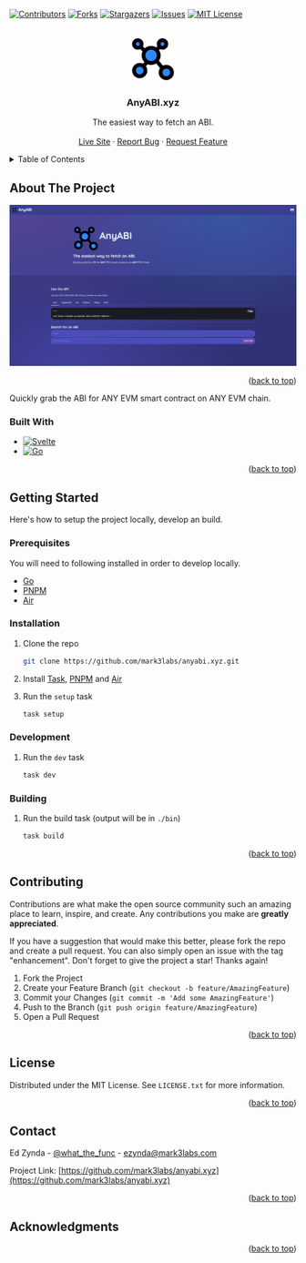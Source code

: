 <a name="readme-top"></a>
[![Contributors][contributors-shield]][contributors-url]
[![Forks][forks-shield]][forks-url]
[![Stargazers][stars-shield]][stars-url]
[![Issues][issues-shield]][issues-url]
[![MIT License][license-shield]][license-url]

<!-- PROJECT LOGO -->
<br />
<div align="center">
  <a href="https://github.com/mark3labs/anyabi.xyz">
    <img src="ui/static/logo.png" alt="Logo" width="80" height="80">
  </a>

<h3 align="center">AnyABI.xyz</h3>

  <p align="center">
    The easiest way to fetch an ABI.
    <br />
    <br />
    <a href="https://anyabi.xyz">Live Site</a>
    ·
    <a href="https://github.com/mark3labs/anyabi.xyz/issues">Report Bug</a>
    ·
    <a href="https://github.com/mark3labs/anyabi.xyz/issues">Request Feature</a>
  </p>
</div>



<!-- TABLE OF CONTENTS -->
<details>
  <summary>Table of Contents</summary>
  <ol>
    <li>
      <a href="#about-the-project">About The Project</a>
      <ul>
        <li><a href="#built-with">Built With</a></li>
      </ul>
    </li>
    <li>
      <a href="#getting-started">Getting Started</a>
      <ul>
        <li><a href="#prerequisites">Prerequisites</a></li>
        <li><a href="#installation">Installation</a></li>
      </ul>
    </li>
    <!-- <li><a href="#usage">Usage</a></li> -->
    <!-- <li><a href="#roadmap">Roadmap</a></li> -->
    <li><a href="#contributing">Contributing</a></li>
    <li><a href="#license">License</a></li>
    <li><a href="#contact">Contact</a></li>
    <li><a href="#acknowledgments">Acknowledgments</a></li>
  </ol>
</details>



<!-- ABOUT THE PROJECT -->
## About The Project

[![Product Name Screen Shot][product-screenshot]](https://example.com)



<p align="right">(<a href="#readme-top">back to top</a>)</p>

Quickly grab the ABI for ANY EVM smart contract on ANY EVM chain.

### Built With

* [![Svelte][Svelte.dev]][Svelte-url]
* [![Go][Go.dev]][Go-url]

<p align="right">(<a href="#readme-top">back to top</a>)</p>

<!-- GETTING STARTED -->
## Getting Started

Here's how to setup the project locally, develop an build.

### Prerequisites

You will need to following installed in order to develop locally.

- [Go](https://go.dev/)
- [PNPM](https://pnpm.io/)
- [Air](https://github.com/cosmtrek/air)


### Installation

1. Clone the repo
   ```sh
   git clone https://github.com/mark3labs/anyabi.xyz.git
   ```
2. Install [Task](https://taskfile.dev/installation/), [PNPM](https://pnpm.io/installation) and [Air](https://github.com/cosmtrek/air#installation)

3. Run the `setup` task
   ```sh
   task setup
   ```

### Development

1. Run the `dev` task

   ```sh
   task dev
   ```
   
### Building

1. Run the build task (output will be in `./bin`)

   ```sh
   task build
   ```

<p align="right">(<a href="#readme-top">back to top</a>)</p>

<!-- ROADMAP -->
<!-- ## Roadmap -->
<!---->
<!-- - [ ] Feature 1 -->
<!-- - [ ] Feature 2 -->
<!-- - [ ] Feature 3 -->
<!--     - [ ] Nested Feature -->
<!---->
<!-- See the [open issues](https://github.com/mark3labs/anyabi.xyz/issues) for a full list of proposed features (and known issues). -->
<!---->
<!-- <p align="right">(<a href="#readme-top">back to top</a>)</p> -->



<!-- CONTRIBUTING -->
## Contributing

Contributions are what make the open source community such an amazing place to learn, inspire, and create. Any contributions you make are **greatly appreciated**.

If you have a suggestion that would make this better, please fork the repo and create a pull request. You can also simply open an issue with the tag "enhancement".
Don't forget to give the project a star! Thanks again!

1. Fork the Project
2. Create your Feature Branch (`git checkout -b feature/AmazingFeature`)
3. Commit your Changes (`git commit -m 'Add some AmazingFeature'`)
4. Push to the Branch (`git push origin feature/AmazingFeature`)
5. Open a Pull Request

<p align="right">(<a href="#readme-top">back to top</a>)</p>



<!-- LICENSE -->
## License

Distributed under the MIT License. See `LICENSE.txt` for more information.

<p align="right">(<a href="#readme-top">back to top</a>)</p>



<!-- CONTACT -->
## Contact

Ed Zynda - [@what_the_func](https://twitter.com/what_the_func) - ezynda@mark3labs.com

Project Link: [https://github.com/mark3labs/anyabi.xyz](https://github.com/mark3labs/anyabi.xyz)

<p align="right">(<a href="#readme-top">back to top</a>)</p>


<!-- ACKNOWLEDGMENTS -->
## Acknowledgments

<p align="right">(<a href="#readme-top">back to top</a>)</p>

<!-- MARKDOWN LINKS & IMAGES -->
<!-- https://www.markdownguide.org/basic-syntax/#reference-style-links -->
[contributors-shield]: https://img.shields.io/github/contributors/mark3labs/anyabi.xyz.svg?style=for-the-badge
[contributors-url]: https://github.com/mark3labs/anyabi.xyz/graphs/contributors
[forks-shield]: https://img.shields.io/github/forks/mark3labs/anyabi.xyz.svg?style=for-the-badge
[forks-url]: https://github.com/mark3labs/anyabi.xyz/network/members
[stars-shield]: https://img.shields.io/github/stars/mark3labs/anyabi.xyz.svg?style=for-the-badge
[stars-url]: https://github.com/mark3labs/anyabi.xyz/stargazers
[issues-shield]: https://img.shields.io/github/issues/mark3labs/anyabi.xyz.svg?style=for-the-badge
[issues-url]: https://github.com/mark3labs/anyabi.xyz/issues
[license-shield]: https://img.shields.io/github/license/mark3labs/anyabi.xyz.svg?style=for-the-badge
[license-url]: https://github.com/mark3labs/anyabi.xyz/blob/master/LICENSE.txt
[product-screenshot]: screenshot.png
[Svelte.dev]: https://img.shields.io/badge/Svelte-4A4A55?style=for-the-badge&logo=svelte&logoColor=FF3E00
[Svelte-url]: https://svelte.dev/
[Go.dev]: https://img.shields.io/badge/go-%2300ADD8.svg?style=for-the-badge&logo=go&logoColor=white
[Go-url]: https://go.dev
